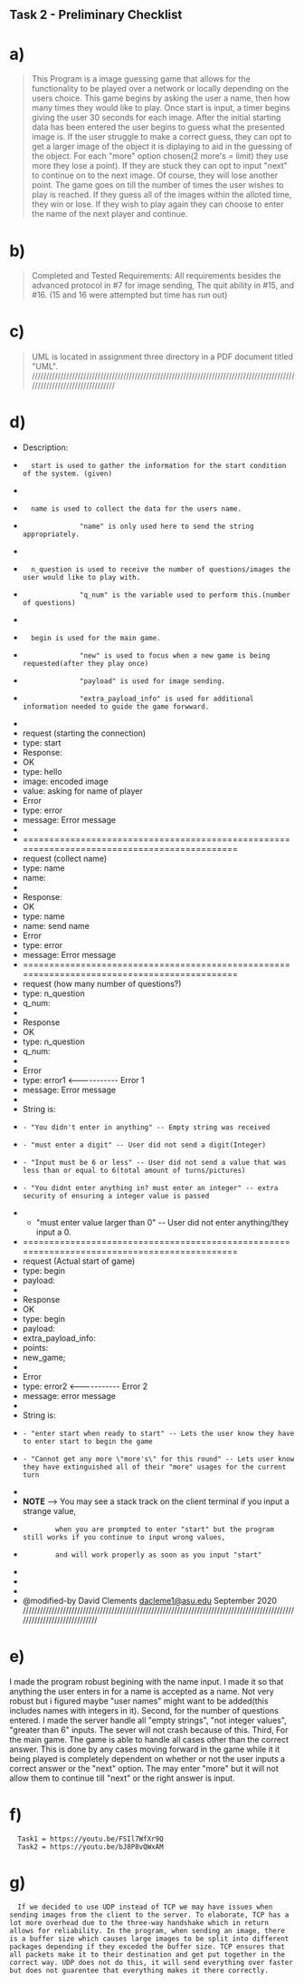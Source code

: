 ## Task 2 - Preliminary Checklist
# a)
>  This Program is a image guessing game that allows for the functionality to be played over a network or locally 
   depending on the users choice. This game begins by asking the user a name, then how many times they would like to play. Once start is input, a timer begins giving the user 30 seconds for each image.
   After the initial starting data has been entered the user begins to guess what the presented image is. 
   If the user struggle to make a correct guess, they can opt to get a larger image of the object it is diplaying to aid in the guessing of the object. For each "more" option chosen(2 more's = limit) they use more they lose a point). 
   If they are stuck they can opt to input "next" to continue on to the next image. Of course, they will lose another point.
   The game goes on till the number of times the user wishes to play is reached. If they guess all of the images within the alloted time, they win or lose.
   If they wish to play again they can choose to enter the name of the next player and continue.
# b)
> Completed and Tested Requirements: All requirements besides the advanced protocol in #7 for image sending, 
                                     The quit ability in #15, and #16. (15 and 16 were attempted but time has run out)
# c)
> UML is located in assignment three directory in a PDF document titled "UML".
/////////////////////////////////////////////////////////////////////////////////////////////////////////////////////////
# d)
> 
* Description:
 *       start is used to gather the information for the start condition of the system. (given)
 *
 *       name is used to collect the data for the users name.
 *                   "name" is only used here to send the string appropriately.
 *
 *       n_question is used to receive the number of questions/images the user would like to play with.
 *                   "q_num" is the variable used to perform this.(number of questions)
 *
 *       begin is used for the main game.
 *                   "new" is used to focus when a new game is being requested(after they play once)
 *                   "payload" is used for image sending.
 *                   "extra_payload_info" is used for additional information needed to guide the game forwward.
 * 
 * request                             (starting the connection)
 *    type: start
 * Response: 
 * OK
 *  type: hello
 *  image: <String> encoded image
 *  value: <String> asking for name of player
 * Error
 *    type: error
 *  message: <String> Error message
 *
 * ============================================================================================
 *  request                               (collect name)
 *    type: name
 *    name: <String>
 *
 *  Response:
 *  OK
 *  type: name
 *  name: <String> send name
 *  Error
 *  type: error
 *  message: <String> Error message
 * ============================================================================================
 * request                          (how many number of questions?)
 * type: n_question
 * q_num: <String>
 *
 * Response
 * OK
 * type: n_question
 * q_num: <String>
 *
 * Error
 * type: error1                        <----------- Error 1
 * message: <String> Error message
 *
 * String is:
 *     - "You didn't enter in anything" -- Empty string was received
 *     - "must enter a digit" -- User did not send a digit(Integer)
 *     - "Input must be 6 or less" -- User did not send a value that was less than or equal to 6(total amount of turns/pictures)
 *     - "You didnt enter anything in? must enter an integer" -- extra security of ensuring a integer value is passed
 *    - "must enter value larger than 0" -- User did not enter anything/they input a 0.
 * ============================================================================================
 * request                          (Actual start of game)
 * type: begin
 * payload: <String>
 *
 * Response
 * OK
 * type: begin
 * payload: <String>
 * extra_payload_info: <String>
 * points: <String>
 * new_game; <String>
 *
 * Error
 * type: error2                        <----------- Error 2
 * message: <String> error message
 *
 * String is:
 *     - "enter start when ready to start" -- Lets the user know they have to enter start to begin the game
 *     - "Cannot get any more \"more's\" for this round" -- Lets user know they have extinguished all of their "more" usages for the current turn
 *
 * **NOTE** --> You may see a stack track on the client terminal if you input a strange value,
 *             when you are prompted to enter "start" but the program still works if you continue to input wrong values,
 *             and will work properly as soon as you input "start"
 *
 *
 *
 * @modified-by David Clements <dacleme1@asu.edu> September 2020
 /////////////////////////////////////////////////////////////////////////////////////////////////////////////////////////

# e)
   I made the program robust begining with the name input.
      I made it so that anything the user enters in for a name is accepted as a name. Not very robust but i figured maybe "user names" might want to be added(this includes names with integers in it).
   Second, for the number of questions entered.
      I made the server handle all "empty strings", "not integer values", "greater than 6" inputs. The sever will not crash because of this.
   Third, For the main game.
      The game is able to handle all cases other than the correct answer. This is done by any cases moving forward in the game while it it being played is completely dependent on whether or not the user inputs a correct answer or the "next" option.
      The may enter "more" but it will not allow them to continue till "next" or the right answer is input. 


# f)
      Task1 = https://youtu.be/FSIl7WfXr9Q  
      Task2 = https://youtu.be/bJ8P8vQWxAM 

# g)
      If we decided to use UDP instead of TCP we may have issues when sending images from the client to the server. To elaborate, TCP has a lot more overhead due to the three-way handshake which in return allows for reliability. In the program, when sending an image, there is a buffer size which causes large images to be split into different packages depending if they exceded the buffer size. TCP ensures that all packets make it to their destination and get put together in the correct way. UDP does not do this, it will send everything over faster but does not guarentee that everything makes it there correctly. 





